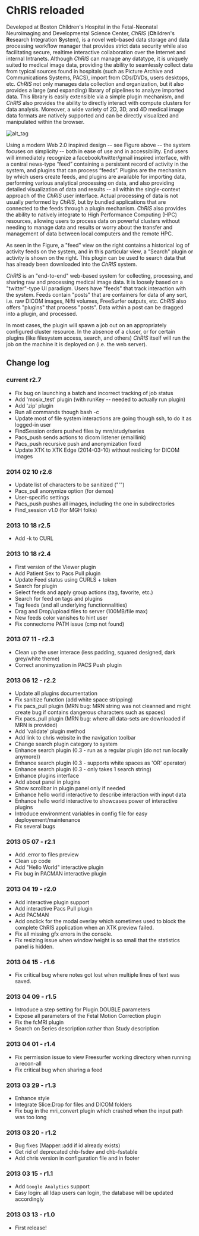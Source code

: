 ChRIS reloaded
==============

Developed at Boston Children's Hospital in the Fetal-Neonatal Neuroimaging and Developmental Science Center, _ChRIS_ (**Ch**ildren's **R**esearch **I**ntegration **S**ystem), is a novel web-based data storage and data processing workflow manager that provides strict data security while also facilitating secure, realtime interactive collaboration over the Internet and internal Intranets. Although _ChRIS_ can manage any datatype, it is uniquely suited to medical image data, providing the ability to seamlessly collect data from typical sources found in hospitals (such as Picture Archive and Communications Systems, PACS), import from CDs/DVDs, users desktops, etc. _ChRIS_ not only manages data collection and organization, but it also provides a large (and expanding) library of pipelines to analyze imported data. This library is easily extensible via a simple plugin mechanism, and _ChRIS_ also provides the ability to directly interact with compute clusters for data analysis. Moreover, a wide variety of 2D, 3D, and 4D medical image data formats are natively supported and can be directly visualized and manipulated within the browser.

![alt_tag](https://raw.github.com/FNNDSC/chrisreloaded/master/doc/images/1_feed.png)

Using a modern Web 2.0 inspired design -- see Figure above -- the system focuses on simplicity -- both in ease of use and in accessibility. End users will immediately recognize a facebook/twitter/gmail inspired interface, with a central news-type “feed” containing a persistent record of activity in the system, and plugins that can process “feeds”. Plugins are the mechanism by which users create feeds, and plugins are available for importing data, performing various analytical processing on data, and also providing detailed visualization of data and results -- all within the single-context approach of the _ChRIS_ user interface. Actual processing of data is not usually performed by _ChRIS_, but by bundled applications that are connected to the feeds through a plugin mechanism. _ChRIS_ also provides the ability to natively integrate to High Performance Computing (HPC) resources, allowing users to process data on powerful clusters without needing to manage data and results or worry about the transfer and management of data between local computers and the remote HPC.

As seen in the Figure, a "feed" view on the right contains a historical log of activity feeds on the system, and in this particular view, a "Search" plugin or activity is shown on the right. This plugin can be used to search data that has already been downloaded into the _ChRIS_ system.

_ChRIS_ is an "end-to-end" web-based system for collecting, processing, and sharing raw and processing medical image data. It is loosely based on a "twitter"-type UI paradigm. Users have "feeds" that track interaction with the system. Feeds contain "posts" that are containers for data of any sort, i.e. raw DICOM images, Nifti volumes, FreeSurfer outputs, etc. _ChRIS_ also offers "plugins" that process "posts". Data within a post can be dragged into a plugin, and processed.

In most cases, the plugin will spawn a job out on an appropriately configured cluster resource. In the absence of a cluser, or for certain plugins (like filesystem access, search, and others) _ChRIS_ itself will run the job on the machine it is deployed on (i.e. the web server).


## Change log ##

### current **r2.7** ###
* Fix bug on launching a batch and incorrect tracking of job status
* Add 'mosix_test' plugin (with runKey -- needed to actually run plugin)
* Add 'zip' plugin
* Run all commands though bash -c
* Update most of file system interactions are going though ssh, to do it as logged-in user
* FindSession orders pushed files by  mrn/study/series
* Pacs_push sends actions to dicom listener (emaillink)
* Pacs_push recursive push and anonymization fixed
* Update XTK to XTK Edge (2014-03-10) without reslicing for DICOM images

### 2014 02 10 **r2.6** ###
* Update list of characters to be sanitized ("'")
* Pacs_pull anonymize option (for demos)
* User-specific settings
* Pacs_push pushes all images, including the one in subdirectories
* Find_session v1.0 (for MGH folks)

### 2013 10 18 **r2.5** ###
* Add -k to CURL

### 2013 10 18 **r2.4** ###
* First version of the Viewer plugin
* Add Patient Sex to Pacs Pull plugin
* Update Feed status using CURLS + token
* Search for plugin
* Select feeds and apply group actions (tag, favorite, etc.)
* Search for feed on tags and plugins
* Tag feeds (and all underlying functionnalities)
* Drag and Drop/upload files to server (100MB/file max)
* New feeds color vanishes to hint user
* Fix connectome PATH issue (cmp not found)

### 2013 07 11 - **r2.3** ###
* Clean up the user interace (less padding, squared designed, dark grey/white theme) 
* Correct anonimyzation in PACS Push plugin

### 2013 06 12 - **r2.2** ###
* Update all plugins documentation
* Fix sanitize function (add white space stripping)
* Fix pacs_pull plugin (MRN bug: MRN string was not cleanned and might create bug if contains dangerous characters such as spaces)
* Fix pacs_pull plugin (MRN bug: where all data-sets are downloaded if MRN is provided)
* Add 'validate' plugin method
* Add link to chris website in the navigation toolbar
* Change search plugin category to system
* Enhance search plugin (0.3 - run as a regular plugin (do not run locally anymore))
* Enhance search plugin (0.3 - supports white spaces as 'OR' operator)
* Enhance search plugin (0.3 - only takes 1 search string)
* Enhance plugins interface
* Add about panel in plugins
* Show scrollbar in plugin panel only if needed
* Enhance hello world interactive to describe interaction with input data
* Enhance hello world interactive to showcases power of interactive plugins
* Introduce environment variables in config file for easy deployement/maintenance
* Fix several bugs

### 2013 05 07 - **r2.1** ###
* Add .error to files preview
* Clean up code
* Add "Hello World" interactive plugin
* Fix bug in PACMAN interactive plugin

### 2013 04 19 - **r2.0** ###
* Add interactive plugin support
* Add interactive Pacs Pull plugin
* Add PACMAN 
* Add onclick for the modal overlay which sometimes used to block the complete ChRIS application when an XTK preview failed.
* Fix all missing gfx errors in the console.
* Fix resizing issue when window height is so small that the statistics panel is hidden.

### 2013 04 15 - **r1.6** ###
* Fix critical bug where notes got lost when multiple lines of text was saved.

### 2013 04 09 - **r1.5** ###
* Introduce a step setting for Plugin.DOUBLE parameters
* Expose all parameters of the Fetal Motion Correction plugin
* Fix the fcMRI plugin
* Search on Series description rather than Study description

### 2013 04 01 - **r1.4** ###
* Fix permission issue to view Freesurfer working directory when running a recon-all
* Fix critical bug when sharing a feed 

### 2013 03 29 - **r1.3** ###
* Enhance style
* Integrate Slice:Drop for files and DICOM folders
* Fix bug in the mri_convert plugin which crashed when the input path was too long

### 2013 03 20 - **r1.2** ###
* Bug fixes (Mapper::add if id already exists)
* Get rid of deprecated chb-fsdev and chb-fsstable
* Add chris version in configuration file and in footer

### 2013 03 15 - **r1.1** ###

* Add `Google Analytics` support
* Easy login: all ldap users can login, the database will be updated accordingly

### 2013 03 13 - **r1.0** ###

* First release!
